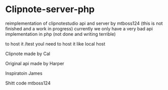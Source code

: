 # Clipnote-server-php
reimplementation of clipnotestudio api and server by mtboss124 
(this is not finished and a work in progress)
currently we only have a very bad api implementation in php (not done and writing terrible)


to host it /test youl need to host it like local host

Clipnote made by Cal

Original api made by Harper

Inspiratoin James

Shitt code mtboss124
